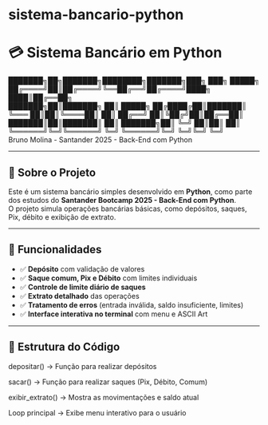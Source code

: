 # sistema-bancario-python

# 💳 Sistema Bancário em Python


  ███████╗██╗███████╗████████╗███████╗███╗   ███╗ █████╗     
 ██╔════╝██║██╔════╝╚══██╔══╝██╔════╝████╗ ████║██╔══██╗    
 ███████╗██║███████╗   ██║   █████╗  ██╔████╔██║███████║    
 ╚═══ ██║██║╚════██║   ██║   ██╔══╝  ██║╚██╔╝██║██╔══██║    
 ███████║██║███████║   ██║   ███████╗██║ ╚═╝ ██║██║  ██║    
 ╚══════╝╚═╝╚══════╝   ╚═╝   ╚══════╝╚═╝     ╚═╝╚═╝  ╚═╝    
 Bruno Molina - Santander 2025 - Back-End com Python



---

## 📌 Sobre o Projeto
Este é um sistema bancário simples desenvolvido em **Python**, como parte dos estudos do **Santander Bootcamp 2025 - Back-End com Python**.  
O projeto simula operações bancárias básicas, como depósitos, saques, Pix, débito e exibição de extrato.

---

## 🚀 Funcionalidades
- ✅ **Depósito** com validação de valores  
- ✅ **Saque comum, Pix e Débito** com limites individuais  
- ✅ **Controle de limite diário de saques**  
- ✅ **Extrato detalhado** das operações  
- ✅ **Tratamento de erros** (entrada inválida, saldo insuficiente, limites)  
- ✅ **Interface interativa no terminal** com menu e ASCII Art  

---

## 📂 Estrutura do Código

depositar() → Função para realizar depósitos

sacar() → Função para realizar saques (Pix, Débito, Comum)

exibir_extrato() → Mostra as movimentações e saldo atual

Loop principal → Exibe menu interativo para o usuário
